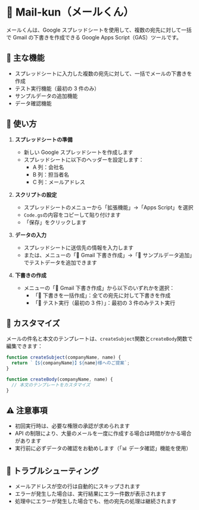 # 📧 Mail-kun（メールくん）

メールくんは、Google スプレッドシートを使用して、複数の宛先に対して一括で Gmail の下書きを作成できる Google Apps Script（GAS）ツールです。

## 🌟 主な機能

- スプレッドシートに入力した複数の宛先に対して、一括でメールの下書きを作成
- テスト実行機能（最初の 3 件のみ）
- サンプルデータの追加機能
- データ確認機能

## 📝 使い方

1. **スプレッドシートの準備**

   - 新しい Google スプレッドシートを作成します
   - スプレッドシートに以下のヘッダーを設定します：
     - A 列：会社名
     - B 列：担当者名
     - C 列：メールアドレス

2. **スクリプトの設定**

   - スプレッドシートのメニューから「拡張機能」→「Apps Script」を選択
   - `Code.gs`の内容をコピーして貼り付けます
   - 「保存」をクリックします

3. **データの入力**

   - スプレッドシートに送信先の情報を入力します
   - または、メニューの「📧 Gmail 下書き作成」→「📝 サンプルデータ追加」でテストデータを追加できます

4. **下書きの作成**
   - メニューの「📧 Gmail 下書き作成」から以下のいずれかを選択：
     - 「🚀 下書きを一括作成」：全ての宛先に対して下書きを作成
     - 「🧪 テスト実行（最初の 3 件）」：最初の 3 件のみテスト実行

## 🔧 カスタマイズ

メールの件名と本文のテンプレートは、`createSubject`関数と`createBody`関数で編集できます：

```javascript
function createSubject(companyName, name) {
  return `【${companyName}】${name}様へのご提案`;
}

function createBody(companyName, name) {
  // 本文のテンプレートをカスタマイズ
}
```

## ⚠️ 注意事項

- 初回実行時は、必要な権限の承認が求められます
- API の制限により、大量のメールを一度に作成する場合は時間がかかる場合があります
- 実行前に必ずデータの確認をお勧めします（「📊 データ確認」機能を使用）

## 🚫 トラブルシューティング

- メールアドレスが空の行は自動的にスキップされます
- エラーが発生した場合は、実行結果にエラー件数が表示されます
- 処理中にエラーが発生した場合でも、他の宛先の処理は継続されます
